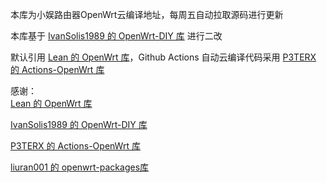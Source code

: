 本库为小娱路由器OpenWrt云编译地址，每周五自动拉取源码进行更新

本库基于 <a href="https://github.com/IvanSolis1989/OpenWrt-DIY">IvanSolis1989 的 OpenWrt-DIY 库</a> 进行二改

默认引用 <a href="https://github.com/coolsnowwolf/lede">Lean 的 OpenWrt 库</a>，Github Actions 自动云编译代码采用 <a href="https://github.com/P3TERX/Actions-OpenWrt">P3TERX 的 Actions-OpenWrt 库</a>

感谢：</br>
<a href="https://github.com/coolsnowwolf/lede">Lean 的 OpenWrt 库</a></br>

<a href="https://github.com/IvanSolis1989/OpenWrt-DIY">IvanSolis1989 的 OpenWrt-DIY 库</a></br>

<a href="https://github.com/P3TERX/Actions-OpenWrt">P3TERX 的 Actions-OpenWrt 库</a></br>

<a href="https://github.com/liuran001/openwrt-packages">liuran001 的 openwrt-packages库</a>
